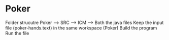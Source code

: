 # Poker
Folder strucutre 
Poker --> SRC --> ICM --> Both the java files
Keep the input file (poker-hands.text) in the same workspace (Poker)
Build the program
Run the file 
